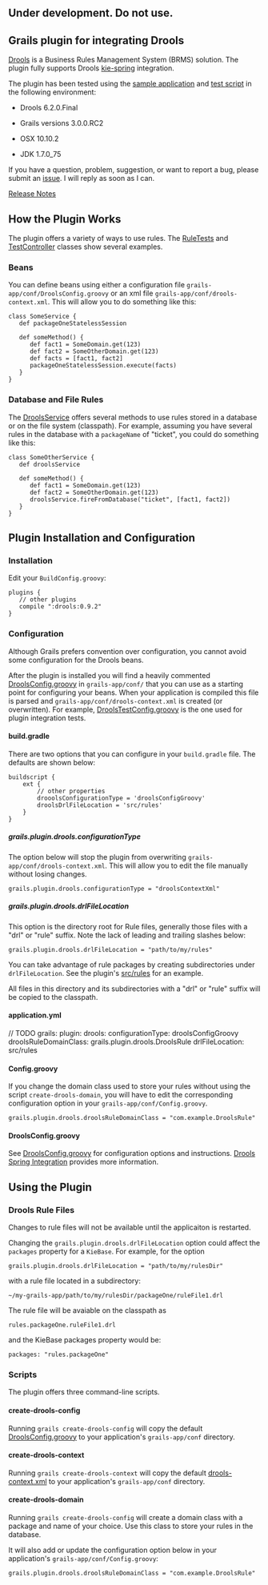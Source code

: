 ## Under development. Do not use.

## Grails plugin for integrating Drools

[Drools](https://www.drools.org) is a Business Rules Management System (BRMS) solution. The plugin fully supports Drools [kie-spring](https://docs.jboss.org/drools/release/6.2.0.CR4/drools-docs/html/ch.kie.spring.html) integration.

The plugin has been tested  using the [sample application](https://github.com/kensiprell/grails-drools-sample) and [test script](https://github.com/kensiprell/grails-plugin-test-script/blob/master/drools.sh) in the following environment:

* Drools 6.2.0.Final

* Grails versions 3.0.0.RC2

* OSX 10.10.2

* JDK 1.7.0_75

If you have a question, problem, suggestion, or want to report a bug, please submit an [issue](https://github.com/kensiprell/grails3-drools/issues). I will reply as soon as I can.

[Release Notes](https://github.com/kensiprell/grails-drools/wiki/Release-Notes)

## How the Plugin Works
The plugin offers a variety of ways to use rules. The [RuleTests](https://github.com/kensiprell/grails-drools/blob/master/test/integration/grails/plugin/drools/integration.grails.plugin.drools.RulesTests.groovy) and [TestController](https://github.com/kensiprell/grails-drools-sample/blob/master/grails-app/controllers/grails/plugin/drools_sample/TestController.groovy) classes show several examples.

### Beans
You can define beans using either a configuration file `grails-app/conf/DroolsConfig.groovy` or an xml file `grails-app/conf/drools-context.xml`. This will allow you to do something like this:

    class SomeService {
       def packageOneStatelessSession

       def someMethod() {
          def fact1 = SomeDomain.get(123)
          def fact2 = SomeOtherDomain.get(123)
          def facts = [fact1, fact2]
          packageOneStatelessSession.execute(facts)
       }
    }

### Database and File Rules
The [DroolsService](https://github.com/kensiprell/grails-drools/blob/master/grails-app/services/grails/plugin/drools/DroolsService.groovy) offers several methods to use rules stored in a database or on the file system (classpath). For example, assuming you have several rules in the database with a `packageName` of "ticket", you could do something like this:

    class SomeOtherService {
       def droolsService

       def someMethod() {
          def fact1 = SomeDomain.get(123)
          def fact2 = SomeOtherDomain.get(123)
          droolsService.fireFromDatabase("ticket", [fact1, fact2])
       }
    }

## Plugin Installation and Configuration

### Installation
Edit your `BuildConfig.groovy`:

    plugins {
       // other plugins
       compile ":drools:0.9.2"
    }

### Configuration
Although Grails prefers convention over configuration, you cannot avoid some configuration for the Drools beans.

After the plugin is installed you will find a heavily commented [DroolsConfig.groovy](https://github.com/kensiprell/grails-drools/blob/master/src/templates/conf/DroolsConfig.groovy) in `grails-app/conf/` that you can use as a starting point for configuring your beans. When your application is compiled this file is parsed and `grails-app/conf/drools-context.xml` is created (or overwritten). For example, [DroolsTestConfig.groovy](https://github.com/kensiprell/grails-drools/blob/master/grails-app/conf/DroolsTestConfig.groovy) is the one used for plugin integration tests.

#### build.gradle

There are two options that you can configure in your `build.gradle` file. The defaults are shown below:

    buildscript {
        ext {
            // other properties
            drooolsConfigurationType = 'droolsConfigGroovy'
            droolsDrlFileLocation = 'src/rules'
        }
    }

##### grails.plugin.drools.configurationType
The option below will stop the plugin from overwriting `grails-app/conf/drools-context.xml`. This will allow you to edit the file manually without losing changes.

    grails.plugin.drools.configurationType = "droolsContextXml"

##### grails.plugin.drools.drlFileLocation
This option is the directory root for Rule files, generally those files with a "drl" or "rule" suffix. Note the lack of leading and trailing slashes below:

    grails.plugin.drools.drlFileLocation = "path/to/my/rules"

You can take advantage of rule packages by creating subdirectories under `drlFileLocation`. See the plugin's [src/rules](https://github.com/kensiprell/grails-drools/tree/master/src/rules) for an example.

All files in this directory and its subdirectories with a "drl" or "rule" suffix will be copied to the classpath.

#### application.yml
// TODO
grails:
  plugin:
    drools:
      configurationType: droolsConfigGroovy
      droolsRuleDomainClass: grails.plugin.drools.DroolsRule
      drlFileLocation: src/rules

#### Config.groovy
If you change the domain class used to store your rules without using the script `create-drools-domain`, you will have to edit the corresponding configuration option in your `grails-app/conf/Config.groovy`.

    grails.plugin.drools.droolsRuleDomainClass = "com.example.DroolsRule"

#### DroolsConfig.groovy
See [DroolsConfig.groovy](https://github.com/kensiprell/grails-drools/blob/master/src/templates/conf/DroolsConfig.groovy) for configuration options and instructions. [Drools Spring Integration](http://docs.jboss.org/drools/release/6.1.0.Final/drools-docs/html/ch.kie.spring.html) provides more information.

## Using the Plugin

### Drools Rule Files

Changes to rule files will not be available until the applicaiton is restarted.

Changing the `grails.plugin.drools.drlFileLocation` option could affect the `packages` property for a `KieBase`. For example, for the option

    grails.plugin.drools.drlFileLocation = "path/to/my/rulesDir"

with a rule file located in a subdirectory:

    ~/my-grails-app/path/to/my/rulesDir/packageOne/ruleFile1.drl

The rule file will be avaiable on the classpath as

    rules.packageOne.ruleFile1.drl

and the KieBase packages property would be:

    packages: "rules.packageOne"

### Scripts
The plugin offers three command-line scripts.

#### create-drools-config
Running `grails create-drools-config` will copy the default [DroolsConfig.groovy](https://github.com/kensiprell/grails-drools/blob/master/src/templates/conf/DroolsConfig.groovy) to your application's `grails-app/conf` directory.

#### create-drools-context
Running `grails create-drools-context` will copy the default [drools-context.xml](https://github.com/kensiprell/grails-drools/blob/master/src/templates/conf/drools-context.xml)  to your application's `grails-app/conf` directory.

#### create-drools-domain
Running `grails create-drools-config` will create a domain class with a package and name of your choice. Use this class to store your rules in the database.

It will also add or update the configuration option below in your application's `grails-app/conf/Config.groovy`:

    grails.plugin.drools.droolsRuleDomainClass = "com.example.DroolsRule"
